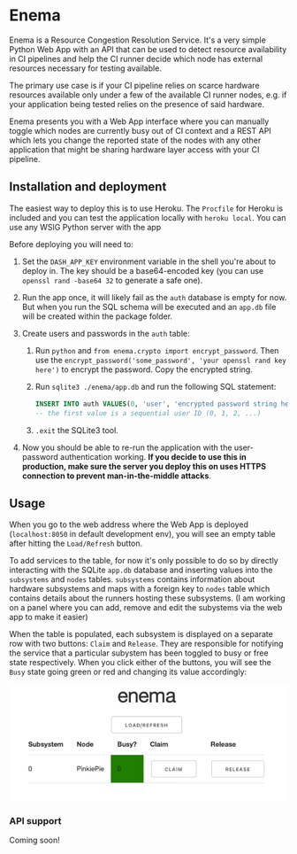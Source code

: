 # Enema

Enema is a Resource Congestion Resolution Service. It's a very simple Python Web App with an API that can be used to detect resource availability in CI pipelines and help the CI runner decide which node has external resources necessary for testing available.

The primary use case is if your CI pipeline relies on scarce hardware resources available only under a few of the available CI runner nodes, e.g. if your application being tested relies on the presence of said hardware.

Enema presents you with a Web App interface where you can manually toggle which nodes are currently busy out of CI context and a REST API which lets you change the reported state of the nodes with any other application that might be sharing hardware layer access with your CI pipeline.

## Installation and deployment

The easiest way to deploy this is to use Heroku. The `Procfile` for Heroku is included and you can test the application locally with `heroku local`. You can use any WSIG Python server with the app

Before deploying you will need to:

1. Set the `DASH_APP_KEY` environment variable in the shell you're about to deploy in. The key should be a base64-encoded key (you can use `openssl rand -base64 32` to generate a safe one).

2. Run the app once, it will likely fail as the `auth` database is empty for now. But when you run the SQL schema will be executed and an `app.db` file will be created within the package folder.

3. Create users and passwords in the `auth` table:

    1. Run `python` and `from enema.crypto import encrypt_password`. Then use the `encrypt_password('some_password', 'your openssl rand key here')` to encrypt the password. Copy the encrypted string.

    2. Run `sqlite3 ./enema/app.db` and run the following SQL statement:

        ```sql
        INSERT INTO auth VALUES(0, 'user', 'encrypted password string here');
        -- the first value is a sequential user ID (0, 1, 2, ...)
        ```

    3. `.exit` the SQLite3 tool.

4. Now you should be able to re-run the application with the user-password authentication working. **If you decide to use this in production, make sure the server you deploy this on uses HTTPS connection to prevent man-in-the-middle attacks**.

## Usage

When you go to the web address where the Web App is deployed (`localhost:8050` in default development env), you will see an empty table after hitting the `Load/Refresh` button.

To add services to the table, for now it's only possible to do so by directly interacting with the SQLite `app.db` database and inserting values into the `subsystems` and `nodes` tables. `subsystems` contains information about hardware subsystems and maps with a foreign key to `nodes` table which contains details about the runners hosting these subsystems. (I am working on a panel where you can add, remove and edit the subystems via the web app to make it easier)

When the table is populated, each subsystem is displayed on a separate row with two buttons: `Claim` and `Release`. They are responsible for notifying the service that a particular subystem has been toggled to busy or free state respectively. When you click either of the buttons, you will see the `Busy` state going green or red and changing its value accordingly:

![Enema](static/enema.gif)

### API support

Coming soon!